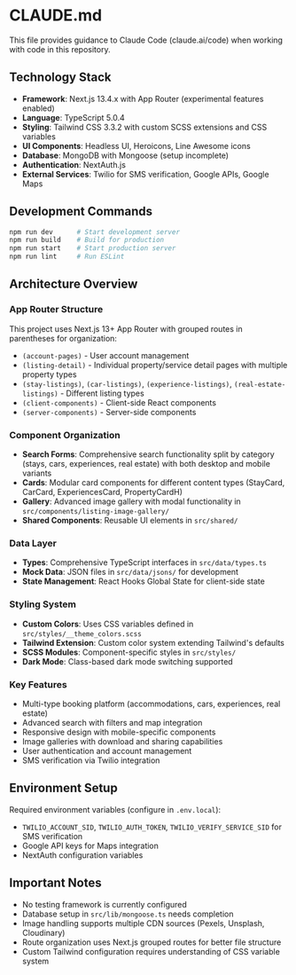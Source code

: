 # CLAUDE.md

This file provides guidance to Claude Code (claude.ai/code) when working with code in this repository.

## Technology Stack
- **Framework**: Next.js 13.4.x with App Router (experimental features enabled)
- **Language**: TypeScript 5.0.4
- **Styling**: Tailwind CSS 3.3.2 with custom SCSS extensions and CSS variables
- **UI Components**: Headless UI, Heroicons, Line Awesome icons
- **Database**: MongoDB with Mongoose (setup incomplete)
- **Authentication**: NextAuth.js
- **External Services**: Twilio for SMS verification, Google APIs, Google Maps

## Development Commands
```bash
npm run dev      # Start development server
npm run build    # Build for production
npm run start    # Start production server
npm run lint     # Run ESLint
```

## Architecture Overview

### App Router Structure
This project uses Next.js 13+ App Router with grouped routes in parentheses for organization:
- `(account-pages)` - User account management
- `(listing-detail)` - Individual property/service detail pages with multiple property types
- `(stay-listings)`, `(car-listings)`, `(experience-listings)`, `(real-estate-listings)` - Different listing types
- `(client-components)` - Client-side React components
- `(server-components)` - Server-side components

### Component Organization
- **Search Forms**: Comprehensive search functionality split by category (stays, cars, experiences, real estate) with both desktop and mobile variants
- **Cards**: Modular card components for different content types (StayCard, CarCard, ExperiencesCard, PropertyCardH)
- **Gallery**: Advanced image gallery with modal functionality in `src/components/listing-image-gallery/`
- **Shared Components**: Reusable UI elements in `src/shared/`

### Data Layer
- **Types**: Comprehensive TypeScript interfaces in `src/data/types.ts`
- **Mock Data**: JSON files in `src/data/jsons/` for development
- **State Management**: React Hooks Global State for client-side state

### Styling System
- **Custom Colors**: Uses CSS variables defined in `src/styles/__theme_colors.scss`
- **Tailwind Extension**: Custom color system extending Tailwind's defaults
- **SCSS Modules**: Component-specific styles in `src/styles/`
- **Dark Mode**: Class-based dark mode switching supported

### Key Features
- Multi-type booking platform (accommodations, cars, experiences, real estate)
- Advanced search with filters and map integration
- Responsive design with mobile-specific components
- Image galleries with download and sharing capabilities
- User authentication and account management
- SMS verification via Twilio integration

## Environment Setup
Required environment variables (configure in `.env.local`):
- `TWILIO_ACCOUNT_SID`, `TWILIO_AUTH_TOKEN`, `TWILIO_VERIFY_SERVICE_SID` for SMS verification
- Google API keys for Maps integration
- NextAuth configuration variables

## Important Notes
- No testing framework is currently configured
- Database setup in `src/lib/mongoose.ts` needs completion
- Image handling supports multiple CDN sources (Pexels, Unsplash, Cloudinary)
- Route organization uses Next.js grouped routes for better file structure
- Custom Tailwind configuration requires understanding of CSS variable system